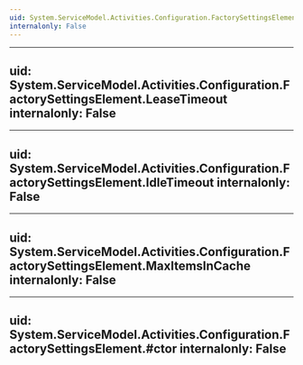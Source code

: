 ```yaml
---
uid: System.ServiceModel.Activities.Configuration.FactorySettingsElement
internalonly: False
---
```


---
uid: System.ServiceModel.Activities.Configuration.FactorySettingsElement.LeaseTimeout
internalonly: False
---

---
uid: System.ServiceModel.Activities.Configuration.FactorySettingsElement.IdleTimeout
internalonly: False
---

---
uid: System.ServiceModel.Activities.Configuration.FactorySettingsElement.MaxItemsInCache
internalonly: False
---

---
uid: System.ServiceModel.Activities.Configuration.FactorySettingsElement.#ctor
internalonly: False
---
